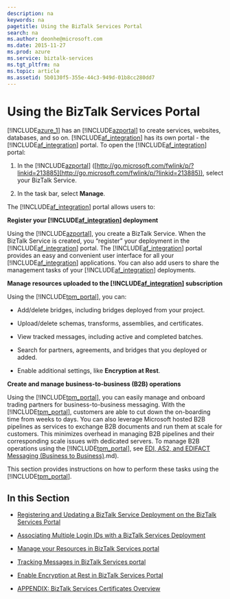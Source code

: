 ```yaml
---
description: na
keywords: na
pagetitle: Using the BizTalk Services Portal
search: na
ms.author: deonhe@microsoft.com
ms.date: 2015-11-27
ms.prod: azure
ms.service: biztalk-services
ms.tgt_pltfrm: na
ms.topic: article
ms.assetid: 5b0130f5-355e-44c3-949d-01b8cc280dd7
---
```

# Using the BizTalk Services Portal
[!INCLUDE[azure_1](/Token/azure_1_md.md)] has an [!INCLUDE[azportal](/Token/azportal_md.md)] to create services, websites, databases, and so on. [!INCLUDE[af_integration](/Token/af_integration_md.md)] has its own portal - the [!INCLUDE[af_integration](/Token/af_integration_md.md)] portal. To open the [!INCLUDE[af_integration](/Token/af_integration_md.md)] portal:

1. In the [!INCLUDE[azportal](/Token/azportal_md.md)] ([http://go.microsoft.com/fwlink/p/?linkid=213885](http://go.microsoft.com/fwlink/p/?linkid=213885)), select your BizTalk Service.

2. In the task bar, select **Manage**.

The [!INCLUDE[af_integration](/Token/af_integration_md.md)] portal allows users to:

**Register your [!INCLUDE[af_integration](/Token/af_integration_md.md)] deployment**

Using the [!INCLUDE[azportal](/Token/azportal_md.md)], you create a BizTalk Service. When the BizTalk Service is created, you “register” your deployment in the [!INCLUDE[af_integration](/Token/af_integration_md.md)] portal. The [!INCLUDE[af_integration](/Token/af_integration_md.md)] portal provides an easy and convenient user interface for all your [!INCLUDE[af_integration](/Token/af_integration_md.md)] applications. You can also add users to share the management tasks of your [!INCLUDE[af_integration](/Token/af_integration_md.md)] deployments.

**Manage resources uploaded to the [!INCLUDE[af_integration](/Token/af_integration_md.md)] subscription**

Using the [!INCLUDE[tpm_portal](/Token/tpm_portal_md.md)], you can:

- Add/delete bridges, including bridges deployed from your project.

- Upload/delete schemas, transforms, assemblies, and certificates.

- View tracked messages, including active and completed batches.

- Search for partners, agreements, and bridges that you deployed or added.

- Enable additional settings, like **Encryption at Rest**.

**Create and manage business-to-business (B2B) operations**

Using the [!INCLUDE[tpm_portal](/Token/tpm_portal_md.md)], you can easily manage and onboard trading partners for business-to-business messaging. With the [!INCLUDE[tpm_portal](/Token/tpm_portal_md.md)], customers are able to cut down the on-boarding time from weeks to days. You can also leverage Microsoft hosted B2B pipelines as services to exchange B2B documents and run them at scale for customers. This minimizes overhead in managing B2B pipelines and their corresponding scale issues with dedicated servers. To manage B2B operations using the [!INCLUDE[tpm_portal](/Token/tpm_portal_md.md)], see [EDI, AS2, and EDIFACT Messaging &#40;Business to Business&#41;](/Topic/EDI,_AS2,_and_EDIFACT_Messaging__Business_to_Business).md).

This section provides instructions on how to perform these tasks using the [!INCLUDE[tpm_portal](/Token/tpm_portal_md.md)].

## In this Section

- [Registering and Updating a BizTalk Service Deployment on the BizTalk Services Portal](/Topic/Registering_and_Updating_a_BizTalk_Service_Deployment_on_the_BizTalk_Services_Portal.md)

- [Associating Multiple Login IDs with a BizTalk Services Deployment](/Topic/Associating_Multiple_Login_IDs_with_a_BizTalk_Services_Deployment.md)

- [Manage your Resources in BizTalk Services portal](/Topic/Manage_your_Resources_in_BizTalk_Services_portal.md)

- [Tracking Messages in BizTalk Services portal](/Topic/Tracking_Messages_in_BizTalk_Services_portal.md)

- [Enable Encryption at Rest in BizTalk Services Portal](/Topic/Enable_Encryption_at_Rest_in_BizTalk_Services_Portal.md)

- [APPENDIX: BizTalk Services Certificates Overview](/Topic/APPENDIX__BizTalk_Services_Certificates_Overview.md)

